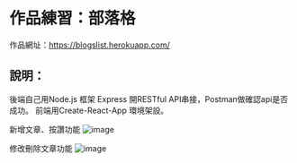 # 作品練習：部落格

作品網址：https://blogslist.herokuapp.com/

## 說明：
後端自己用Node.js 框架 Express 開RESTful API串接，Postman做確認api是否成功。
前端用Create-React-App 環境架設。


新增文章、按讚功能
![image](https://github.com/ThomasLeiHsu/BlogsList/blob/master/screen-shot/screen-shot-create.gif)

修改刪除文章功能
![image](https://github.com/ThomasLeiHsu/BlogsList/blob/master/screen-shot/screen-shot-put.gif)
